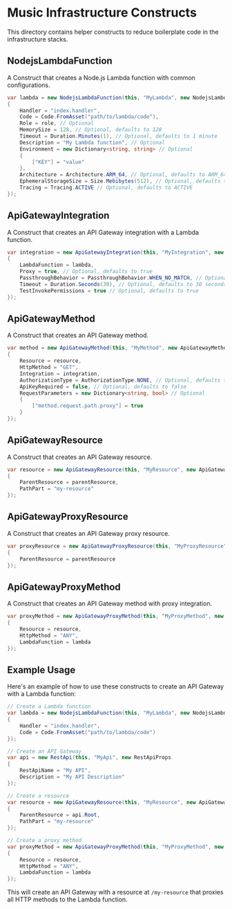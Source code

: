 # Music Infrastructure Constructs

This directory contains helper constructs to reduce boilerplate code in the infrastructure stacks.

## NodejsLambdaFunction

A Construct that creates a Node.js Lambda function with common configurations.

```csharp
var lambda = new NodejsLambdaFunction(this, "MyLambda", new NodejsLambdaFunctionProps
{
    Handler = "index.handler",
    Code = Code.FromAsset("path/to/lambda/code"),
    Role = role, // Optional
    MemorySize = 128, // Optional, defaults to 128
    Timeout = Duration.Minutes(1), // Optional, defaults to 1 minute
    Description = "My Lambda function", // Optional
    Environment = new Dictionary<string, string> // Optional
    {
        ["KEY"] = "value"
    },
    Architecture = Architecture.ARM_64, // Optional, defaults to ARM_64
    EphemeralStorageSize = Size.Mebibytes(512), // Optional, defaults to 512 MB
    Tracing = Tracing.ACTIVE // Optional, defaults to ACTIVE
});
```

## ApiGatewayIntegration

A Construct that creates an API Gateway integration with a Lambda function.

```csharp
var integration = new ApiGatewayIntegration(this, "MyIntegration", new ApiGatewayIntegrationProps
{
    LambdaFunction = lambda,
    Proxy = true, // Optional, defaults to true
    PassthroughBehavior = PassthroughBehavior.WHEN_NO_MATCH, // Optional, defaults to WHEN_NO_MATCH
    Timeout = Duration.Seconds(30), // Optional, defaults to 30 seconds
    TestInvokePermissions = true // Optional, defaults to true
});
```

## ApiGatewayMethod

A Construct that creates an API Gateway method.

```csharp
var method = new ApiGatewayMethod(this, "MyMethod", new ApiGatewayMethodProps
{
    Resource = resource,
    HttpMethod = "GET",
    Integration = integration,
    AuthorizationType = AuthorizationType.NONE, // Optional, defaults to NONE
    ApiKeyRequired = false, // Optional, defaults to false
    RequestParameters = new Dictionary<string, bool> // Optional
    {
        ["method.request.path.proxy"] = true
    }
});
```

## ApiGatewayResource

A Construct that creates an API Gateway resource.

```csharp
var resource = new ApiGatewayResource(this, "MyResource", new ApiGatewayResourceProps
{
    ParentResource = parentResource,
    PathPart = "my-resource"
});
```

## ApiGatewayProxyResource

A Construct that creates an API Gateway proxy resource.

```csharp
var proxyResource = new ApiGatewayProxyResource(this, "MyProxyResource", new ApiGatewayProxyResourceProps
{
    ParentResource = parentResource
});
```

## ApiGatewayProxyMethod

A Construct that creates an API Gateway method with proxy integration.

```csharp
var proxyMethod = new ApiGatewayProxyMethod(this, "MyProxyMethod", new ApiGatewayProxyMethodProps
{
    Resource = resource,
    HttpMethod = "ANY",
    LambdaFunction = lambda
});
```

## Example Usage

Here's an example of how to use these constructs to create an API Gateway with a Lambda function:

```csharp
// Create a Lambda function
var lambda = new NodejsLambdaFunction(this, "MyLambda", new NodejsLambdaFunctionProps
{
    Handler = "index.handler",
    Code = Code.FromAsset("path/to/lambda/code")
});

// Create an API Gateway
var api = new RestApi(this, "MyApi", new RestApiProps
{
    RestApiName = "My API",
    Description = "My API Description"
});

// Create a resource
var resource = new ApiGatewayResource(this, "MyResource", new ApiGatewayResourceProps
{
    ParentResource = api.Root,
    PathPart = "my-resource"
});

// Create a proxy method
var proxyMethod = new ApiGatewayProxyMethod(this, "MyProxyMethod", new ApiGatewayProxyMethodProps
{
    Resource = resource,
    HttpMethod = "ANY",
    LambdaFunction = lambda
});
```

This will create an API Gateway with a resource at `/my-resource` that proxies all HTTP methods to the Lambda function.
